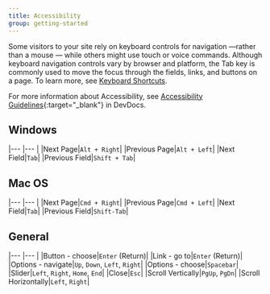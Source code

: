 ```yaml
---
title: Accessibility
group: getting-started
---
```


Some visitors to your site rely on keyboard controls for navigation —rather than a mouse — while others might use touch or voice commands. Although keyboard navigation controls vary by browser and platform, the Tab key is commonly used to move the focus through the fields, links, and buttons on a page. To learn more, see [Keyboard Shortcuts][1].

For more information about Accessibility, see [Accessibility Guidelines][2]{:target="_blank"} in DevDocs.

## Windows

|--- |--- |
|Next Page|`Alt + Right`|
|Previous Page|`Alt + Left`|
|Next Field|`Tab`|
|Previous Field|`Shift + Tab`|

## Mac OS

|--- |--- |
|Next Page|`Cmd + Right`|
|Previous Page|`Cmd + Left`|
|Next Field|`Tab`|
|Previous Field|`Shift-Tab`|

## General

|--- |--- |
|Button - choose|`Enter` (Return)|
|Link - go to|`Enter` (Return)|
|Options - navigate|`Up`, `Down`, `Left`, `Right`|
|Options - choose|`Spacebar`|
|Slider|`Left`, `Right`, `Home`, `End`|
|Close|`Esc`|
|Scroll Vertically|`PgUp`, `PgDn`|
|Scroll Horizontally|`Left`, `Right`|

[1]: https://en.wikipedia.org/wiki/Table_of_keyboard_shortcuts
[2]: https://devdocs.magento.com/guides/v2.4/pattern-library/general/accessibilityguideline/accessibilityGuideline.html
